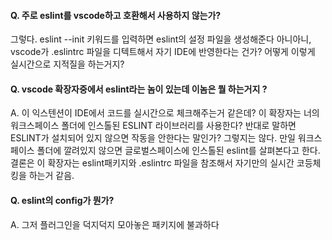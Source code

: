 
#### Q. 주로 eslint를 vscode하고 호환해서 사용하지 않는가?

그렇다. eslint --init 키워드를 입력하면 eslint의 설정 파일을 생성해준다
아니아니, vscode가 .eslintrc 파일을 디텍트해서 자기 IDE에 반영한다는 건가? 어떻게 이렇게 실시간으로 지적질을 하는거지?

#### Q. vscode 확장자중에서 eslint라는 놈이 있는데 이놈은 뭘 하는거지 ?

A. 이 익스텐션이 IDE에서 코드를 실시간으로 체크해주는거 같은데? 이 확장자는 너의 워크스페이스 폴더에 인스톨된 ESLINT 라이브러리를 사용한다? 반대로 말하면 ESLINT가 설치되어 있지 않으면 작동을 안한다는 말인가? 그렇지는 않다. 만일 워크스페이스 폴더에 깔려있지 않으면 글로벌스페이스에 인스톨된 eslint를 살펴본다고 한다. 결론은 이 확장자는 eslint패키지와 .eslintrc 파일을 참조해서 자기만의 실시간 코등체킹을 하는거 같음.

#### Q. eslint의 config가 뭔가?

A. 그저 플러그인을 덕지덕지 모아놓은 패키지에 불과하다